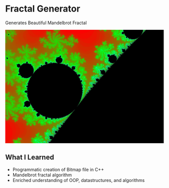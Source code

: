 # Fractal Generator
Generates Beautiful Mandelbrot Fractal

![Mandelbrot](https://github.com/JoshuaJMiller/Fractal-Generator/blob/master/images/fractal%20jpeg.jpg?raw=true)

## What I Learned
- Programmatic creation of Bitmap file in C++
- Mandelbrot fractal algorithm
- Enriched understanding of OOP, datastructures, and algorithms
